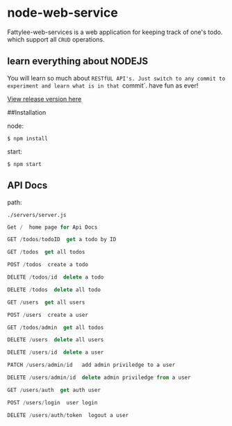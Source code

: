 # node-web-service

Fattylee-web-services is a web application for keeping track of one's todo. which support all `CRUD` operations.

## learn everything about NODEJS

You will learn so much about `RESTfUL API's. Just switch to any commit to experiment and learn what is in that `commit`. have fun as ever!

[View release version here](https://fattylee-todos-api.herokuapp.com)

##Installation

node:

```shell
$ npm install
```
start:

```shell
$ npm start
```

## API Docs 

path:

 `./servers/server.js`
 
 ```js
 Get /  home page for Api Docs
 ```
 
 ```js
 GET /todos/todoID  get a todo by ID
 ```
 
 ```js
 GET /todos  get all todos
 ```
 
```js
POST /todos  create a todo
```

```js
DELETE /todos/id  delete a todo
```

```js
DELETE /todos  delete all todo
```
 
```js
GET /users  get all users 
```
 
```js
POST /users  create a user
```

```js
GET /todos/admin  get all todos
```

```js
DELETE /users  delete all users 
```

```js
DELETE /users/id  delete a user
```

```js
PATCH /users/admin/id  	add admin priviledge to a user
```

```js
DELETE /users/admin/id  delete admin priviledge from a user
```

```js
GET /users/auth  get auth user
```
 
```js
POST /users/login  user login
```

```js
DELETE /users/auth/token  logout a user 
```